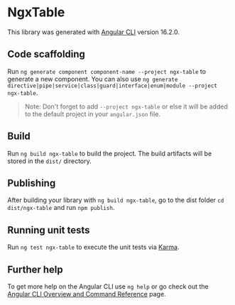 # NgxTable

This library was generated with [Angular CLI](https://github.com/angular/angular-cli) version 16.2.0.

## Code scaffolding

Run `ng generate component component-name --project ngx-table` to generate a new component. You can also use `ng generate directive|pipe|service|class|guard|interface|enum|module --project ngx-table`.
> Note: Don't forget to add `--project ngx-table` or else it will be added to the default project in your `angular.json` file. 

## Build

Run `ng build ngx-table` to build the project. The build artifacts will be stored in the `dist/` directory.

## Publishing

After building your library with `ng build ngx-table`, go to the dist folder `cd dist/ngx-table` and run `npm publish`.

## Running unit tests

Run `ng test ngx-table` to execute the unit tests via [Karma](https://karma-runner.github.io).

## Further help

To get more help on the Angular CLI use `ng help` or go check out the [Angular CLI Overview and Command Reference](https://angular.io/cli) page.
